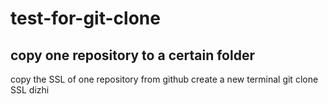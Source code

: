 # test-for-git-clone

## copy one repository to a certain folder
copy the SSL of one repository from github
create a new terminal
git clone SSL dizhi

##
